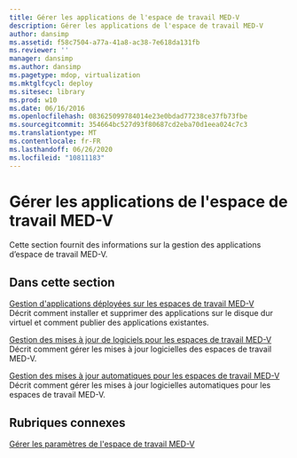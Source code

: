 ```yaml
---
title: Gérer les applications de l'espace de travail MED-V
description: Gérer les applications de l'espace de travail MED-V
author: dansimp
ms.assetid: f58c7504-a77a-41a8-ac38-7e618da131fb
ms.reviewer: ''
manager: dansimp
ms.author: dansimp
ms.pagetype: mdop, virtualization
ms.mktglfcycl: deploy
ms.sitesec: library
ms.prod: w10
ms.date: 06/16/2016
ms.openlocfilehash: 083625099784014e23e0bdad77238ce37fb73fbe
ms.sourcegitcommit: 354664bc527d93f80687cd2eba70d1eea024c7c3
ms.translationtype: MT
ms.contentlocale: fr-FR
ms.lasthandoff: 06/26/2020
ms.locfileid: "10811183"
---
```

# Gérer les applications de l'espace de travail MED-V


Cette section fournit des informations sur la gestion des applications d’espace de travail MED-V.

## Dans cette section


<a href="" id="managing-applications-deployed-to-med-v-workspaces"></a>[Gestion d'applications déployées sur les espaces de travail MED-V](managing-applications-deployed-to-med-v-workspaces.md)  
Décrit comment installer et supprimer des applications sur le disque dur virtuel et comment publier des applications existantes.

<a href="" id="managing-software-updates-for-med-v-workspaces"></a>[Gestion des mises à jour de logiciels pour les espaces de travail MED-V](managing-software-updates-for-med-v-workspaces.md)  
Décrit comment gérer les mises à jour logicielles des espaces de travail MED-V.

<a href="" id="managing-automatic-updates-for-med-v-workspaces"></a>[Gestion des mises à jour automatiques pour les espaces de travail MED-V](managing-automatic-updates-for-med-v-workspaces.md)  
Décrit comment gérer les mises à jour logicielles automatiques pour les espaces de travail MED-V.

## Rubriques connexes


[Gérer les paramètres de l'espace de travail MED-V](manage-med-v-workspace-settings.md)

 

 





